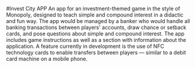 #Invest City APP
An app for an investment-themed game in the style of Monopoly, designed to teach simple and compound interest in a didactic and fun way. The app would be managed by a banker who would handle all banking transactions between players' accounts, draw chance or setback cards, and pose questions about simple and compound interest. The app includes game instructions as well as a section with information about the application. A feature currently in development is the use of NFC technology cards to enable transfers between players — similar to a debit card machine on a mobile phone.
